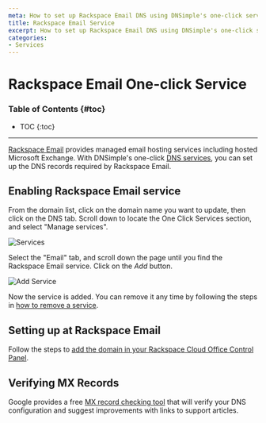 ```yaml
---
meta: How to set up Rackspace Email DNS using DNSimple's one-click service.
title: Rackspace Email Service
excerpt: How to set up Rackspace Email DNS using DNSimple's one-click service.
categories:
- Services
---
```


# Rackspace Email One-click Service

### Table of Contents {#toc}

* TOC
{:toc}

---

[Rackspace Email](http://www.rackspace.com/email-hosting) provides managed email hosting services including hosted Microsoft Exchange. With DNSimple's one-click [DNS services](/categories/services/), you can set up the DNS records required by Rackspace Email.


## Enabling Rackspace Email service

From the domain list, click on the domain name you want to update, then click on the DNS tab. Scroll down to locate the One Click Services section, and select "Manage services".

![Services](/files/services-dns-page-add.png)

Select the "Email" tab, and scroll down the page until you find the Rackspace Email service. Click on the *Add* button.

![Add Service](/files/services-rackspace-email.png)

Now the service is added. You can remove it any time by following the steps in [how to remove a service](/articles/services/#removing-services).


## Setting up at Rackspace Email

Follow the steps to [add the domain in your Rackspace Cloud Office Control Panel](https://docs.rackspace.com/support/how-to/add-domains-with-the-cloud-office-control-panel/).

## Verifying MX Records

Google provides a free [MX record checking tool](https://toolbox.googleapps.com/apps/checkmx) that will verify your DNS configuration and suggest improvements with links to support articles.
